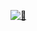 [<img alt="👾" src="https://gist.githubusercontent.com/DieKautz/16815d3fa9b3f0f7ffb86dc2ac072cfe/raw/48f1fc37a7a4cb37970fe560712fd2e260ec3622/general.svg">](#)
